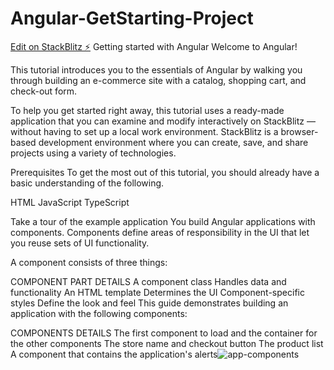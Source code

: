 # Angular-GetStarting-Project

[Edit on StackBlitz ⚡️](https://stackblitz.com/edit/angular-erewja)
Getting started with Angular
Welcome to Angular!

This tutorial introduces you to the essentials of Angular by walking you through building an e-commerce site with a catalog, shopping cart, and check-out form.

To help you get started right away, this tutorial uses a ready-made application that you can examine and modify interactively on StackBlitz —without having to set up a local work environment. StackBlitz is a browser-based development environment where you can create, save, and share projects using a variety of technologies.

Prerequisites
To get the most out of this tutorial, you should already have a basic understanding of the following.

HTML
JavaScript
TypeScript

Take a tour of the example application
You build Angular applications with components. Components define areas of responsibility in the UI that let you reuse sets of UI functionality.

A component consists of three things:

COMPONENT PART	DETAILS
A component class	Handles data and functionality
An HTML template	Determines the UI
Component-specific styles	Define the look and feel
This guide demonstrates building an application with the following components:

COMPONENTS	DETAILS
<app-root>	The first component to load and the container for the other components
<app-top-bar>	The store name and checkout button
<app-product-list>	The product list
<app-product-alerts>	A component that contains the application's alerts![app-components](https://user-images.githubusercontent.com/54180058/228468735-b54b8283-ae7f-4e96-a4b8-4e2e9de5b28b.png)

